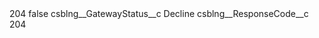 <?xml version="1.0" encoding="UTF-8"?>
<CustomMetadata xmlns="http://soap.sforce.com/2006/04/metadata" xmlns:xsi="http://www.w3.org/2001/XMLSchema-instance" xmlns:xsd="http://www.w3.org/2001/XMLSchema">
    <label>204</label>
    <protected>false</protected>
    <values>
        <field>csblng__GatewayStatus__c</field>
        <value xsi:type="xsd:string">Decline</value>
    </values>
    <values>
        <field>csblng__ResponseCode__c</field>
        <value xsi:type="xsd:string">204</value>
    </values>
</CustomMetadata>
